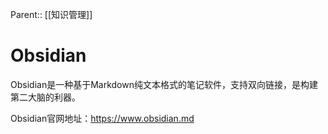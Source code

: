 Parent:: [[知识管理]]
# Obsidian

Obsidian是一种基于Markdown纯文本格式的笔记软件，支持双向链接，是构建第二大脑的利器。

Obsidian官网地址：https://www.obsidian.md